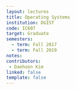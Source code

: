 ```yaml
---
layout: lectures 
title: Operating Systems
institution: DGIST
code: IC607
target: Graduate
semesters:
  - term: Fall 2017
  - term: Fall 2019
notes:
contributors:
 - Daehoon Kim
linked: false
template: false
---
```

